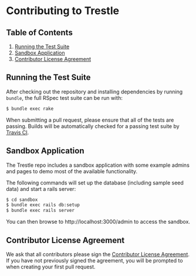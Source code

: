 # Contributing to Trestle

## Table of Contents

1. [Running the Test Suite](#running-the-test-suite)
2. [Sandbox Application](#sandbox-application)
3. [Contributor License Agreement](#contributor-license-agreement)


## Running the Test Suite

After checking out the repository and installing dependencies by running `bundle`, the full RSpec test suite can be run with:

```sh
$ bundle exec rake
```

When submitting a pull request, please ensure that all of the tests are passing. Builds will be automatically checked for a passing test suite by [Travis CI](https://travis-ci.com/github/TrestleAdmin/trestle).


## Sandbox Application

The Trestle repo includes a sandbox application with some example admins and pages to demo most of the available functionality.

The following commands will set up the database (including sample seed data) and start a rails server:

```sh
$ cd sandbox
$ bundle exec rails db:setup
$ bundle exec rails server
```

You can then browse to http://localhost:3000/admin to access the sandbox.


## Contributor License Agreement

We ask that all contributors please sign the [Contributor License Agreement](https://cla-assistant.io/TrestleAdmin/trestle). If you have not previously signed the agreement, you will be prompted to when creating your first pull request.
